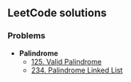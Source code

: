 ## LeetCode solutions





### Problems

* **Palindrome**
    * [125. Valid Palindrome](./src/String/_125_Valid_Palindrome) 
    * [234. Palindrome Linked List](./src/LinkedList/_234_Palindrome_Linked_List)
    